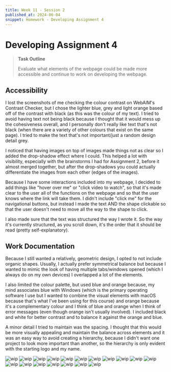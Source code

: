 ```yaml
---
title: Week 11 - Session 2
published_at: 2024-06-04
snippet: Homework - Developing Assignment 4
---
```

# Developing Assignment 4
>**Task Outline**
>
> Evaluate what elements of the webpage could be made more accessible and continue to work on developing the webpage.

## Accessibility 
I lost the screenshots of me checking the colour contrast on WebAIM's Contrast Checker, but I chose the lighter blue, grey and light orange based off of the contrast with black (as this was the colour of my text). I tried to avoid having text not being black because I thought that it would mess up the cohesiveness overall, and I personally don't really like text that's not black (when there are a variety of other colours that exist on the same page). I tried to make the text that's not important/just a random design detail grey.

I noticed that having images on top of images made things not as clear so I added the drop-shadow effect where I could. This helped a lot with visibility, especially with the brainstorms I had for Assignment 2, before it almost merged together, but after the drop-shadows you could actually differentiate the images from each other (edges of the images).

Because I have some interactions included into my webpage, I decided to add things like "hover over me" or "click video to watch", so that it's made clear to the user all of the functions on the webpage and so that the user knows where the link will take them. I didn't include "click me" for the navigational buttons, but instead I made the text AND the shape clickable so that the user doesn't need to move all the way to the shape to click.

I also made sure that the text was structured the way I wrote it. So the way it's currently structured, as you scroll down, it's the order that it should be read (pretty self-explanatory).

## Work Documentation
Because I still wanted a relatively, geometric design, I opted to not include organic shapes. Usually, I actually prefer symmetrical balance but because I wanted to mimic the look of having multiple tabs/windows opened (which I always do on my own devices) I overlapped a lot of the elements.

I also limited the colour palette, but used blue and orange because, my mind associates blue with Windows (which is the primary operating software I use but I wanted to combine the visual elements with macOS because that's what I've been using for this course) and orange because it's a complementary colour and I think of blue and orange when I think of error messages (even though orange isn't usually involved). I included black and white for better contrast and to balance it against the orange and blue.

A minor detail I tried to maintain was the spacing. I thought that this would be more visually appealing and maintain the balance across elements and it was an easy way to avoid creating a hierarchy, because I didn't want one project to look more important than another, so the hierarchy is only evident with the starting logo and my name.

![wip](/W11WIP/11wip18.png)
![wip](/W11WIP/11wip17.png)
![wip](/W11WIP/11wip16.png)
![wip](/W11WIP/11wip15.png)
![wip](/W11WIP/11wip14.png)
![wip](/W11WIP/11wip13.png)
![wip](/W11WIP/11wip12.png)
![wip](/W11WIP/11wip11.png)
![wip](/W11WIP/11wip10.png)
![wip](/W11WIP/11wip9.png)
![wip](/W11WIP/11wip8.png)
![wip](/W11WIP/11wip7.png)
![wip](/W11WIP/11wip6.png)
![wip](/W11WIP/11wip5.png)
![wip](/W11WIP/11wip4.png)
![wip](/W11WIP/11wip3.png)
![wip](/W11WIP/11wip2.png)
![wip](/W11WIP/11wip1.png)